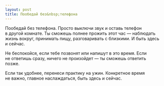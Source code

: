 ```yaml
---
layout: post
title: Пообедай без&nbsp;телефона
---
```


Пообедай без телефона. Просто выключи звук и оставь телефон в другой комнате. Ты сможешь полнее прожить этот час — наблюдать жизнь вокруг, принимать пищу, разговаривать с близкими. И быть здесь и сейчас.

Не беспокойся, если тебе позвонят или напишут в это время. Если не ответишь сразу, ничего не произойдет — ты сможешь ответить позже.

Если так удобнее, перенеси практику на ужин. Конкретное время не важно, главное наслаждаться, быть здесь и сейчас.
